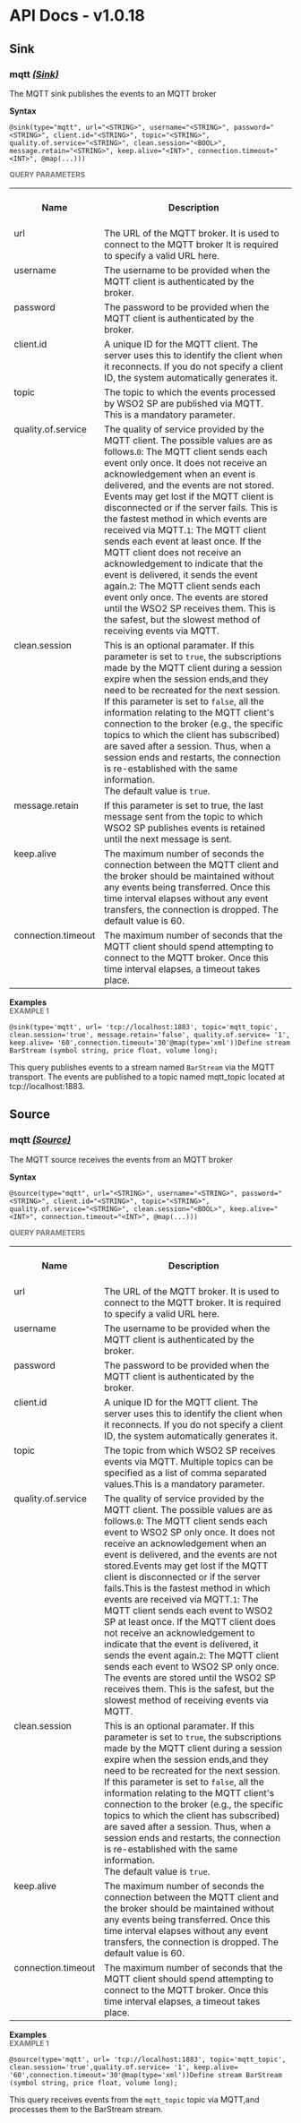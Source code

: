 # API Docs - v1.0.18

## Sink

### mqtt *<a target="_blank" href="https://wso2.github.io/siddhi/documentation/siddhi-4.0/#sink">(Sink)</a>*

<p style="word-wrap: break-word">The MQTT sink publishes the events to an MQTT broker </p>

<span id="syntax" class="md-typeset" style="display: block; font-weight: bold;">Syntax</span>
```
@sink(type="mqtt", url="<STRING>", username="<STRING>", password="<STRING>", client.id="<STRING>", topic="<STRING>", quality.of.service="<STRING>", clean.session="<BOOL>", message.retain="<STRING>", keep.alive="<INT>", connection.timeout="<INT>", @map(...)))
```

<span id="query-parameters" class="md-typeset" style="display: block; color: rgba(0, 0, 0, 0.54); font-size: 12.8px; font-weight: bold;">QUERY PARAMETERS</span>
<table>
    <tr>
        <th>Name</th>
        <th style="min-width: 20em">Description</th>
        <th>Default Value</th>
        <th>Possible Data Types</th>
        <th>Optional</th>
        <th>Dynamic</th>
    </tr>
    <tr>
        <td style="vertical-align: top">url</td>
        <td style="vertical-align: top; word-wrap: break-word">The URL of the MQTT broker. It is used to connect to the MQTT broker It is required to specify a valid URL here.</td>
        <td style="vertical-align: top"></td>
        <td style="vertical-align: top">STRING</td>
        <td style="vertical-align: top">No</td>
        <td style="vertical-align: top">No</td>
    </tr>
    <tr>
        <td style="vertical-align: top">username</td>
        <td style="vertical-align: top; word-wrap: break-word">The username to be provided when the MQTT client is authenticated by the broker.</td>
        <td style="vertical-align: top">null</td>
        <td style="vertical-align: top">STRING</td>
        <td style="vertical-align: top">Yes</td>
        <td style="vertical-align: top">No</td>
    </tr>
    <tr>
        <td style="vertical-align: top">password</td>
        <td style="vertical-align: top; word-wrap: break-word">The password to be provided when the MQTT client is authenticated by the broker.</td>
        <td style="vertical-align: top">empty</td>
        <td style="vertical-align: top">STRING</td>
        <td style="vertical-align: top">Yes</td>
        <td style="vertical-align: top">No</td>
    </tr>
    <tr>
        <td style="vertical-align: top">client.id</td>
        <td style="vertical-align: top; word-wrap: break-word">A unique ID for the MQTT client. The server uses this to identify the client when it reconnects. If you do not specify a client ID, the system automatically generates it. </td>
        <td style="vertical-align: top">generated by the system</td>
        <td style="vertical-align: top">STRING</td>
        <td style="vertical-align: top">Yes</td>
        <td style="vertical-align: top">No</td>
    </tr>
    <tr>
        <td style="vertical-align: top">topic</td>
        <td style="vertical-align: top; word-wrap: break-word">The topic to which the events processed by WSO2 SP are published via MQTT. This is a mandatory parameter.</td>
        <td style="vertical-align: top"></td>
        <td style="vertical-align: top">STRING</td>
        <td style="vertical-align: top">No</td>
        <td style="vertical-align: top">Yes</td>
    </tr>
    <tr>
        <td style="vertical-align: top">quality.of.service</td>
        <td style="vertical-align: top; word-wrap: break-word">The quality of service provided by the MQTT client. The possible values are as follows.<code>0</code>: The MQTT client sends each event only once. It does not receive an acknowledgement when an event is delivered, and the events are not stored. Events may get lost if the MQTT client is disconnected or if the server fails. This is the fastest method in which events are received via MQTT.<code>1</code>: The MQTT client sends each event at least once. If the MQTT client does not receive an acknowledgement to indicate that the event is delivered, it sends the event again.<code>2</code>: The MQTT client sends each event only once. The events are stored until the WSO2 SP receives them. This is the safest, but the slowest method of receiving events via MQTT.</td>
        <td style="vertical-align: top">1</td>
        <td style="vertical-align: top">STRING</td>
        <td style="vertical-align: top">Yes</td>
        <td style="vertical-align: top">Yes</td>
    </tr>
    <tr>
        <td style="vertical-align: top">clean.session</td>
        <td style="vertical-align: top; word-wrap: break-word">This is an optional paramater. If this parameter is set to <code>true</code>, the subscriptions made by the MQTT client during a session expire when the session ends,and they need to be recreated for the next session.<br>If this parameter is set to <code>false</code>, all the information relating to the MQTT client's connection to the broker (e.g., the specific topics to which the client has subscribed) are saved after a session. Thus, when a session ends and restarts, the connection is re-established with the same information.<br>The default value is <code>true</code>.</td>
        <td style="vertical-align: top">true</td>
        <td style="vertical-align: top">BOOL</td>
        <td style="vertical-align: top">Yes</td>
        <td style="vertical-align: top">No</td>
    </tr>
    <tr>
        <td style="vertical-align: top">message.retain</td>
        <td style="vertical-align: top; word-wrap: break-word">If this parameter is set to true, the last message sent from the topic to which WSO2 SP publishes events is retained until the next message is sent.</td>
        <td style="vertical-align: top">false</td>
        <td style="vertical-align: top">STRING</td>
        <td style="vertical-align: top">Yes</td>
        <td style="vertical-align: top">Yes</td>
    </tr>
    <tr>
        <td style="vertical-align: top">keep.alive</td>
        <td style="vertical-align: top; word-wrap: break-word">The maximum number of seconds the connection between the MQTT client and the broker should be maintained without any events being transferred. Once this time interval elapses without any event transfers, the connection is dropped. The default value is 60.</td>
        <td style="vertical-align: top">60</td>
        <td style="vertical-align: top">INT</td>
        <td style="vertical-align: top">Yes</td>
        <td style="vertical-align: top">No</td>
    </tr>
    <tr>
        <td style="vertical-align: top">connection.timeout</td>
        <td style="vertical-align: top; word-wrap: break-word">The maximum number of seconds that the MQTT client should spend attempting to connect to the MQTT broker. Once this time interval elapses, a timeout takes place.</td>
        <td style="vertical-align: top">30</td>
        <td style="vertical-align: top">INT</td>
        <td style="vertical-align: top">Yes</td>
        <td style="vertical-align: top">No</td>
    </tr>
</table>

<span id="examples" class="md-typeset" style="display: block; font-weight: bold;">Examples</span>
<span id="example-1" class="md-typeset" style="display: block; color: rgba(0, 0, 0, 0.54); font-size: 12.8px; font-weight: bold;">EXAMPLE 1</span>
```
@sink(type='mqtt', url= 'tcp://localhost:1883', topic='mqtt_topic', clean.session='true', message.retain='false', quality.of.service= '1', keep.alive= '60',connection.timeout='30'@map(type='xml'))Define stream BarStream (symbol string, price float, volume long);
```
<p style="word-wrap: break-word">This query publishes events to a stream named <code>BarStream</code> via the MQTT transport. The events are published to a topic named mqtt_topic located at tcp://localhost:1883.</p>

## Source

### mqtt *<a target="_blank" href="https://wso2.github.io/siddhi/documentation/siddhi-4.0/#source">(Source)</a>*

<p style="word-wrap: break-word">The MQTT source receives the events from an MQTT broker </p>

<span id="syntax" class="md-typeset" style="display: block; font-weight: bold;">Syntax</span>
```
@source(type="mqtt", url="<STRING>", username="<STRING>", password="<STRING>", client.id="<STRING>", topic="<STRING>", quality.of.service="<STRING>", clean.session="<BOOL>", keep.alive="<INT>", connection.timeout="<INT>", @map(...)))
```

<span id="query-parameters" class="md-typeset" style="display: block; color: rgba(0, 0, 0, 0.54); font-size: 12.8px; font-weight: bold;">QUERY PARAMETERS</span>
<table>
    <tr>
        <th>Name</th>
        <th style="min-width: 20em">Description</th>
        <th>Default Value</th>
        <th>Possible Data Types</th>
        <th>Optional</th>
        <th>Dynamic</th>
    </tr>
    <tr>
        <td style="vertical-align: top">url</td>
        <td style="vertical-align: top; word-wrap: break-word">The URL of the MQTT broker. It is used to connect to the MQTT broker. It is required to specify a valid URL here.</td>
        <td style="vertical-align: top"></td>
        <td style="vertical-align: top">STRING</td>
        <td style="vertical-align: top">No</td>
        <td style="vertical-align: top">No</td>
    </tr>
    <tr>
        <td style="vertical-align: top">username</td>
        <td style="vertical-align: top; word-wrap: break-word">The username to be provided when the MQTT client is authenticated by the broker.</td>
        <td style="vertical-align: top">null</td>
        <td style="vertical-align: top">STRING</td>
        <td style="vertical-align: top">Yes</td>
        <td style="vertical-align: top">No</td>
    </tr>
    <tr>
        <td style="vertical-align: top">password</td>
        <td style="vertical-align: top; word-wrap: break-word">The password to be provided when the MQTT client is authenticated by the broker.</td>
        <td style="vertical-align: top">empty</td>
        <td style="vertical-align: top">STRING</td>
        <td style="vertical-align: top">Yes</td>
        <td style="vertical-align: top">No</td>
    </tr>
    <tr>
        <td style="vertical-align: top">client.id</td>
        <td style="vertical-align: top; word-wrap: break-word">A unique ID for the MQTT client. The server uses this to identify the client when it reconnects. If you do not specify a client ID, the system automatically generates it.</td>
        <td style="vertical-align: top"></td>
        <td style="vertical-align: top">STRING</td>
        <td style="vertical-align: top">No</td>
        <td style="vertical-align: top">No</td>
    </tr>
    <tr>
        <td style="vertical-align: top">topic</td>
        <td style="vertical-align: top; word-wrap: break-word">The topic from which WSO2 SP receives events via MQTT. Multiple topics can be specified as a list of comma separated values.This is a mandatory parameter.</td>
        <td style="vertical-align: top"></td>
        <td style="vertical-align: top">STRING</td>
        <td style="vertical-align: top">No</td>
        <td style="vertical-align: top">No</td>
    </tr>
    <tr>
        <td style="vertical-align: top">quality.of.service</td>
        <td style="vertical-align: top; word-wrap: break-word">The quality of service provided by the MQTT client. The possible values are as follows.<code>0</code>: The MQTT client sends each event to WSO2 SP only once. It does not receive an acknowledgement when an event is delivered, and the events are not stored.Events may get lost if the MQTT client is disconnected or if the server fails.This is the fastest method in which events are received via MQTT.<code>1</code>: The MQTT client sends each event to WSO2 SP at least once. If the MQTT client does not receive an acknowledgement to indicate that the event is delivered, it sends the event again.<code>2</code>: The MQTT client sends each event to WSO2 SP only once. The events are stored until the WSO2 SP receives them. This is the safest, but the slowest method of receiving events via MQTT.</td>
        <td style="vertical-align: top">1</td>
        <td style="vertical-align: top">STRING</td>
        <td style="vertical-align: top">Yes</td>
        <td style="vertical-align: top">No</td>
    </tr>
    <tr>
        <td style="vertical-align: top">clean.session</td>
        <td style="vertical-align: top; word-wrap: break-word">This is an optional paramater. If this parameter is set to <code>true</code>, the subscriptions made by the MQTT client during a session expire when the session ends,and they need to be recreated for the next session.<br>If this parameter is set to <code>false</code>, all the information relating to the MQTT client's connection to the broker (e.g., the specific topics to which the client has subscribed) are saved after a session. Thus, when a session ends and restarts, the connection is re-established with the same information.<br>The default value is <code>true</code>.</td>
        <td style="vertical-align: top">true</td>
        <td style="vertical-align: top">BOOL</td>
        <td style="vertical-align: top">Yes</td>
        <td style="vertical-align: top">No</td>
    </tr>
    <tr>
        <td style="vertical-align: top">keep.alive</td>
        <td style="vertical-align: top; word-wrap: break-word">The maximum number of seconds the connection between the MQTT client and the broker should be maintained without any events being transferred. Once this time interval elapses without any event transfers, the connection is dropped. The default value is 60.</td>
        <td style="vertical-align: top">60</td>
        <td style="vertical-align: top">INT</td>
        <td style="vertical-align: top">Yes</td>
        <td style="vertical-align: top">No</td>
    </tr>
    <tr>
        <td style="vertical-align: top">connection.timeout</td>
        <td style="vertical-align: top; word-wrap: break-word">The maximum number of seconds that the MQTT client should spend attempting to connect to the MQTT broker. Once this time interval elapses, a timeout takes place.</td>
        <td style="vertical-align: top">30</td>
        <td style="vertical-align: top">INT</td>
        <td style="vertical-align: top">Yes</td>
        <td style="vertical-align: top">No</td>
    </tr>
</table>

<span id="examples" class="md-typeset" style="display: block; font-weight: bold;">Examples</span>
<span id="example-1" class="md-typeset" style="display: block; color: rgba(0, 0, 0, 0.54); font-size: 12.8px; font-weight: bold;">EXAMPLE 1</span>
```
@source(type='mqtt', url= 'tcp://localhost:1883', topic='mqtt_topic', clean.session='true',quality.of.service= '1', keep.alive= '60',connection.timeout='30'@map(type='xml'))Define stream BarStream (symbol string, price float, volume long);
```
<p style="word-wrap: break-word">This query receives events from the <code>mqtt_topic</code> topic via MQTT,and processes them to the BarStream stream.</p>

